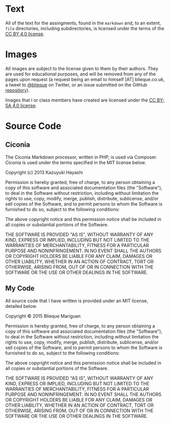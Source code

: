 # Text

All of the text for the assingments, found in the `markdown` and, to an extent, `file` directories, including subdirectories, is licensed under the terms of the [CC BY 4.0 license](http://creativecommons.org/licenses/by/4.0/).

# Images

All images are subject to the license given to them by their authors. They are used for educational purposes, and will be removed from any of the pages upon request (a request being an email to himself [AT] blieque.co.uk, a tweet to [@blieque](https://twitter.com/blieque) on Twitter, or an issue submitted on the GitHub [repository](https://github.com/blieque/btec/issues)).

Images that I or class members have created are licensed under the [CC BY-SA 4.0 license](https://creativecommons.org/licenses/by-sa/4.0/). 

# Source Code

## Ciconia

The Ciconia Markdown processor, written in PHP, is used via Composer. Ciconia is used under the terms specified in the MIT license below.

Copyright (c) 2013 Kazuyuki Hayashi

Permission is hereby granted, free of charge, to any person obtaining a copy of this software and associated documentation files (the "Software"), to deal in the Software without restriction, including without limitation the rights to use, copy, modify, merge, publish, distribute, sublicense, and/or sell copies of the Software, and to permit persons to whom the Software is furnished to do so, subject to the following conditions:

The above copyright notice and this permission notice shall be included in all copies or substantial portions of the Software.

THE SOFTWARE IS PROVIDED "AS IS", WITHOUT WARRANTY OF ANY KIND, EXPRESS OR IMPLIED, INCLUDING BUT NOT LIMITED TO THE WARRANTIES OF MERCHANTABILITY, FITNESS FOR A PARTICULAR PURPOSE AND NONINFRINGEMENT. IN NO EVENT SHALL THE AUTHORS OR COPYRIGHT HOLDERS BE LIABLE FOR ANY CLAIM, DAMAGES OR OTHER LIABILITY, WHETHER IN AN ACTION OF CONTRACT, TORT OR OTHERWISE, ARISING FROM, OUT OF OR IN CONNECTION WITH THE SOFTWARE OR THE USE OR OTHER DEALINGS IN THE SOFTWARE.

## My Code

All source code that I have written is provided under an MIT license, detailed below.

Copyright &copy; 2015 Blieque Mariguan

Permission is hereby granted, free of charge, to any person obtaining a copy of this software and associated documentation files (the "Software"), to deal in the Software without restriction, including without limitation the rights to use, copy, modify, merge, publish, distribute, sublicense, and/or sell copies of the Software, and to permit persons to whom the Software is furnished to do so, subject to the following conditions:

The above copyright notice and this permission notice shall be included in all copies or substantial portions of the Software.

THE SOFTWARE IS PROVIDED "AS IS", WITHOUT WARRANTY OF ANY KIND, EXPRESS OR IMPLIED, INCLUDING BUT NOT LIMITED TO THE WARRANTIES OF MERCHANTABILITY, FITNESS FOR A PARTICULAR PURPOSE AND NONINFRINGEMENT. IN NO EVENT SHALL THE AUTHORS OR COPYRIGHT HOLDERS BE LIABLE FOR ANY CLAIM, DAMAGES OR OTHER LIABILITY, WHETHER IN AN ACTION OF CONTRACT, TORT OR OTHERWISE, ARISING FROM, OUT OF OR IN CONNECTION WITH THE SOFTWARE OR THE USE OR OTHER DEALINGS IN THE SOFTWARE.
